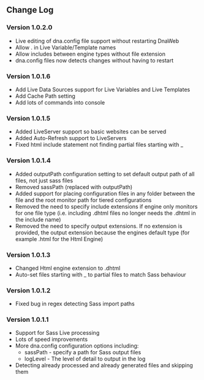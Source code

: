 ## Change Log

### Version 1.0.2.0

- Live editing of dna.config file support without restarting DnaWeb
- Allow . in Live Variable/Template names
- Allow includes between engine types without file extension
- dna.config files now detects changes without having to restart

### Version 1.0.1.6

- Add Live Data Sources support for Live Variables and Live Templates
- Add Cache Path setting
- Add lots of commands into console

### Version 1.0.1.5

- Added LiveServer support so basic websites can be served
- Added Auto-Refresh support to LiveServers
- Fixed html include statement not finding partial files starting with _

### Version 1.0.1.4

- Added outputPath configuration setting to set default output path of all files, not just sass files
- Removed sassPath (replaced with outputPath)
- Added support for placing configuration files in any folder between the file and the root monitor path for tiered configurations
- Removed the need to specify include extensions if engine only monitors for one file type (i.e. including .dhtml files no longer needs the .dhtml in the include name)
- Removed the need to specify output extensions. If no extension is provided, the output extension because the engines default type (for example .html for the Html Engine)

### Version 1.0.1.3

- Changed Html engine extension to .dhtml
- Auto-set files starting with _ to partial files to match Sass behaviour

### Version 1.0.1.2

- Fixed bug in regex detecting Sass import paths

### Version 1.0.1.1

- Support for Sass Live processing
- Lots of speed improvements
- More dna.config configuration options including:
  - sassPath - specify a path for Sass output files
  - logLevel - The level of detail to output in the log
- Detecting already processed and already generated files and skipping them

